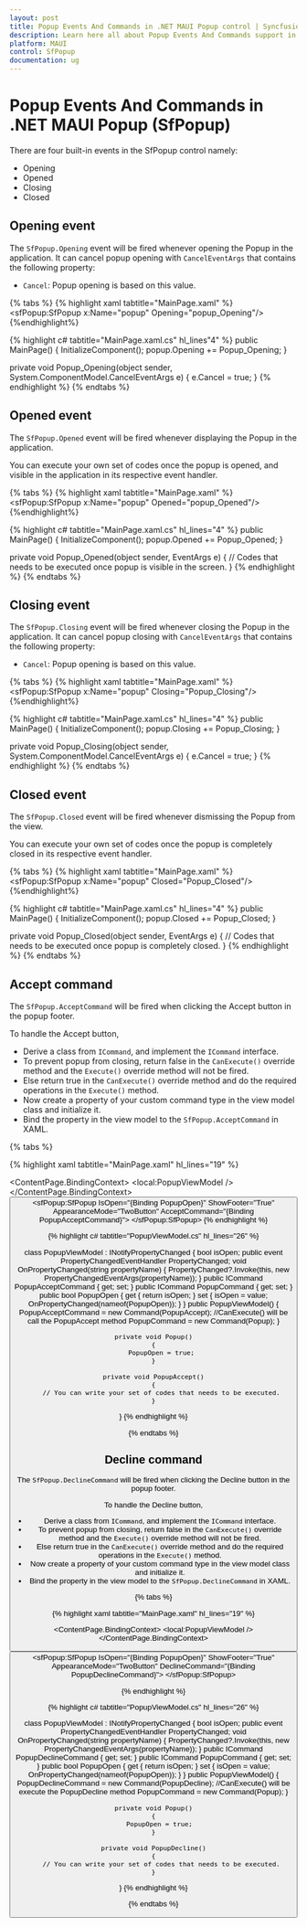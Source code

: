 ```yaml
---
layout: post
title: Popup Events And Commands in .NET MAUI Popup control | Syncfusion
description: Learn here all about Popup Events And Commands support in Syncfusion .NET MAUI Popup (SfPopup) control and more.
platform: MAUI
control: SfPopup
documentation: ug
--- 
```


# Popup Events And Commands in .NET MAUI Popup (SfPopup)

There are four built-in events in the SfPopup control namely:

* Opening
* Opened
* Closing
* Closed

## Opening event

The `SfPopup.Opening` event will be fired whenever opening the Popup in the application. It can cancel popup opening with `CancelEventArgs` that contains the following property:

* `Cancel`: Popup opening is based on this value.

{% tabs %}
{% highlight xaml tabtitle="MainPage.xaml" %}
<sfPopup:SfPopup x:Name="popup" Opening="popup_Opening"/>
{%endhighlight%}

{% highlight c# tabtitle="MainPage.xaml.cs" hl_lines"4" %}
public MainPage()
{
    InitializeComponent();
    popup.Opening += Popup_Opening;
}

private void Popup_Opening(object sender, System.ComponentModel.CancelEventArgs e)
{
    e.Cancel = true;
}
{% endhighlight %}
{% endtabs %}

## Opened event

The `SfPopup.Opened` event will be fired whenever displaying the Popup in the application.

You can execute your own set of codes once the popup is opened, and visible in the application in its respective event handler.

{% tabs %}
{% highlight xaml tabtitle="MainPage.xaml" %}
<sfPopup:SfPopup x:Name="popup" 
Opened="popup_Opened"/>
{%endhighlight%}

{% highlight c# tabtitle="MainPage.xaml.cs" hl_lines="4" %}
public MainPage()
{
    InitializeComponent();
    popup.Opened += Popup_Opened;
}

private void Popup_Opened(object sender, EventArgs e)
{
   // Codes that needs to be executed once popup is visible in the screen.
}
{% endhighlight %}
{% endtabs %}

## Closing event

The `SfPopup.Closing` event will be fired whenever closing the Popup in the application. It can cancel popup closing with `CancelEventArgs` that contains the following property:

* `Cancel`: Popup opening is based on this value.

{% tabs %}
{% highlight xaml tabtitle="MainPage.xaml" %}
<sfPopup:SfPopup x:Name="popup"  Closing="Popup_Closing"/>
{%endhighlight%}

{% highlight c# tabtitle="MainPage.xaml.cs" hl_lines="4" %}
public MainPage()
{
    InitializeComponent();
    popup.Closing += Popup_Closing;
}

private void Popup_Closing(object sender, System.ComponentModel.CancelEventArgs e)
{
    e.Cancel = true;
}
{% endhighlight %}
{% endtabs %}

## Closed event

The `SfPopup.Closed` event will be fired whenever dismissing the Popup from the view.

You can execute your own set of codes once the popup is completely closed in its respective event handler.

{% tabs %}
{% highlight xaml tabtitle="MainPage.xaml" %}
<sfPopup:SfPopup x:Name="popup" Closed="Popup_Closed"/>
{%endhighlight%}

{% highlight c# tabtitle="MainPage.xaml.cs" hl_lines="4" %}
public MainPage()
{
    InitializeComponent();
    popup.Closed += Popup_Closed;
}

private void Popup_Closed(object sender, EventArgs e)
{
    // Codes that needs to be executed once popup is completely closed.
}
{% endhighlight %}
{% endtabs %}

## Accept command

The `SfPopup.AcceptCommand` will be fired when clicking the Accept button in the popup footer.

To handle the Accept button,

* Derive a class from `ICommand`, and implement the `ICommand` interface.
* To prevent popup from closing, return false in the `CanExecute()` override method and the `Execute()` override method will not be fired.
* Else return true in the `CanExecute()` override method and do the required operations in the `Execute()` method.
* Now create a property of your custom command type in the view model class and initialize it.
* Bind the property in the view model to the `SfPopup.AcceptCommand` in XAML.

{% tabs %}

{% highlight xaml tabtitle="MainPage.xaml" hl_lines="19" %}

<?xml version="1.0" encoding="utf-8" ?>
<ContentPage xmlns="http://schemas.microsoft.com/dotnet/2021/maui"
             xmlns:x="http://schemas.microsoft.com/winfx/2009/xaml"
             xmlns:local="clr-namespace:Popup"
             xmlns:sfPopup="clr-namespace:Syncfusion.Maui.Popup;assembly=Syncfusion.Maui.Popup"
             x:Class="Popup.MainPage">
    <ContentPage.BindingContext>
        <local:PopupViewModel />
    </ContentPage.BindingContext>
    <StackLayout>
        <Button  Text="ClickToShowPopup"
                 VerticalOptions="Center"
                 HorizontalOptions="Center"
                 Command="{Binding PopupCommand}" />
        <sfPopup:SfPopup IsOpen="{Binding PopupOpen}"
                         ShowFooter="True"
                         AppearanceMode="TwoButton"
                         AcceptCommand="{Binding PopupAcceptCommand}">
        </sfPopup:SfPopup>
    </StackLayout>
</ContentPage>
{% endhighlight %}

{% highlight c# tabtitle="PopupViewModel.cs" hl_lines="26" %}

class PopupViewModel : INotifyPropertyChanged
{
    bool isOpen;
	public event PropertyChangedEventHandler PropertyChanged;
	void OnPropertyChanged(string propertyName)
	{
		PropertyChanged?.Invoke(this, new PropertyChangedEventArgs(propertyName));
	}
	public ICommand PopupAcceptCommand { get; set; }
	public ICommand PopupCommand { get; set; }
	public bool PopupOpen
	{
		get
		{
			return isOpen;
		}
		set
		{
			isOpen = value;
			OnPropertyChanged(nameof(PopupOpen));
		}
	}
	public PopupViewModel()
	{
		PopupAcceptCommand = new Command(PopupAccept); //CanExecute() will be call the PopupAccept method
		PopupCommand = new Command(Popup);
	}

	private void Popup()
	{
		PopupOpen = true;
	}

	private void PopupAccept()
	{
		// You can write your set of codes that needs to be executed.
	}
}
{% endhighlight %}

{% endtabs %}

## Decline command

The `SfPopup.DeclineCommand` will be fired when clicking the Decline button in the popup footer. 

To handle the Decline button,

* Derive a class from `ICommand`, and implement the `ICommand` interface.
* To prevent popup from closing, return false in the `CanExecute()` override method and the `Execute()` override method will not be fired.
* Else return true in the `CanExecute()` override method and do the required operations in the `Execute()` method.
* Now create a property of your custom command type in the view model class and initialize it.
* Bind the property in the view model to the `SfPopup.DeclineCommand` in XAML.

{% tabs %}

{% highlight xaml tabtitle="MainPage.xaml" hl_lines="19" %}

<?xml version="1.0" encoding="utf-8" ?>
<ContentPage xmlns="http://schemas.microsoft.com/dotnet/2021/maui"
             xmlns:x="http://schemas.microsoft.com/winfx/2009/xaml"
             xmlns:local="clr-namespace:Popup"
             xmlns:sfPopup="clr-namespace:Syncfusion.Maui.Popup;assembly=Syncfusion.Maui.Popup"
             x:Class="Popup.MainPage">
    <ContentPage.BindingContext>
        <local:PopupViewModel />
    </ContentPage.BindingContext>
    <StackLayout>
        <Button  Text="ClickToShowPopup"
                 VerticalOptions="Center"
                 HorizontalOptions="Center"
                 Command="{Binding PopupCommand}" />
        <sfPopup:SfPopup IsOpen="{Binding PopupOpen}"
                         ShowFooter="True"
                         AppearanceMode="TwoButton"
                         DeclineCommand="{Binding PopupDeclineCommand}">
        </sfPopup:SfPopup>
    </StackLayout>
</ContentPage>


{% endhighlight %}

{% highlight c# tabtitle="PopupViewModel.cs" hl_lines="26" %}
 
class PopupViewModel : INotifyPropertyChanged
{
    bool isOpen;
    public event PropertyChangedEventHandler PropertyChanged;
    void OnPropertyChanged(string propertyName)
    {
       PropertyChanged?.Invoke(this, new PropertyChangedEventArgs(propertyName));
    }
    public ICommand PopupDeclineCommand { get; set; }
    public ICommand PopupCommand { get; set; }
    public bool PopupOpen 
    {
        get 
        { 
            return isOpen; 
        }
        set
        {
            isOpen = value;
            OnPropertyChanged(nameof(PopupOpen));
        } 
    }
    public PopupViewModel()
    {
        PopupDeclineCommand = new Command(PopupDecline); //CanExecute() will be execute the PopupDecline method
        PopupCommand = new Command(Popup);
    }

    private void Popup()
    {
       PopupOpen = true;
    }

    private void PopupDecline()
    {
        // You can write your set of codes that needs to be executed.
    }
}
{% endhighlight %}

{% endtabs %}
